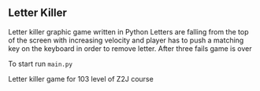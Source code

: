 ## Letter Killer 

Letter killer graphic game written in Python
Letters are falling from the top of the screen with increasing velocity and player has to push a matching key on the keyboard in order to remove letter.
After three fails game is over

To start run `main.py`


Letter killer game for 103 level of Z2J course
